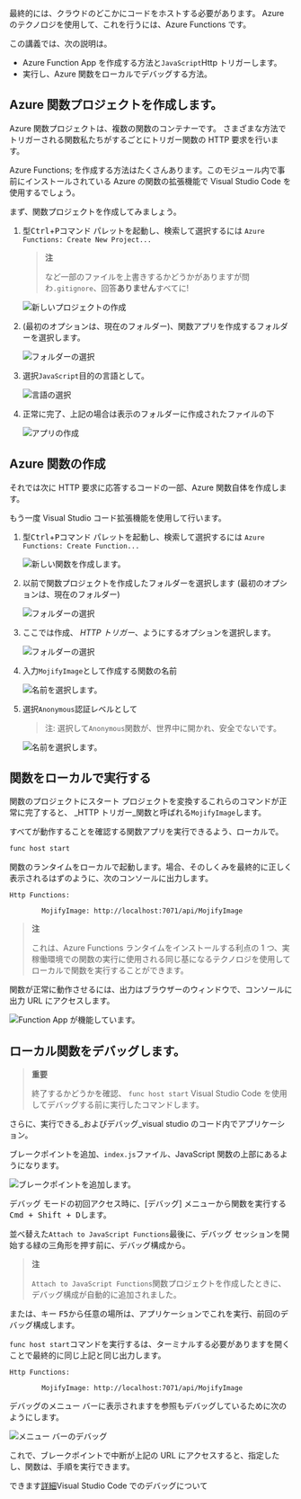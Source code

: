 最終的には、クラウドのどこかにコードをホストする必要があります。 Azure のテクノロジを使用して、これを行うには、Azure Functions です。

この講義では、次の説明は。

- Azure Function App を作成する方法と`JavaScript`Http トリガーします。
- 実行し、Azure 関数をローカルでデバッグする方法。

## <a name="create-an-azure-function-project"></a>Azure 関数プロジェクトを作成します。

Azure 関数プロジェクトは、複数の関数のコンテナーです。 さまざまな方法でトリガーされる関数私たちがするごとにトリガー関数の HTTP 要求を行います。

Azure Functions; を作成する方法はたくさんあります。このモジュール内で事前にインストールされている Azure の関数の拡張機能で Visual Studio Code を使用するでしょう。

まず、関数プロジェクトを作成してみましょう。

1. 型<kbd>Ctrl</kbd>+<kbd>P</kbd>コマンド パレットを起動し、検索して選択するには `Azure Functions: Create New Project...`

   > **注**
   >
   > など一部のファイルを上書きするかどうかがありますが問わ`.gitignore`、回答**ありません**すべてに!

   ![新しいプロジェクトの作成](/media-drafts/7.create-new-project.png)

2. (最初のオプションは、現在のフォルダー)、関数アプリを作成するフォルダーを選択します。

   ![フォルダーの選択](/media-drafts/7.select-folder.png)

3. 選択`JavaScript`目的の言語として。

   ![言語の選択](/media-drafts/7.select-language.png)

4. 正常に完了、上記の場合は表示のフォルダーに作成されたファイルの下

   ![アプリの作成](/media-drafts/7.app-created.png)

## <a name="create-an-azure-function"></a>Azure 関数の作成

それでは次に HTTP 要求に応答するコードの一部、Azure 関数自体を作成します。

もう一度 Visual Studio コード拡張機能を使用して行います。

1.  型<kbd>Ctrl</kbd>+<kbd>P</kbd>コマンド パレットを起動し、検索して選択するには `Azure Functions: Create Function...`

    ![新しい関数を作成します。](/media-drafts/7.create-function.png)

2.  以前で関数プロジェクトを作成したフォルダーを選択します (最初のオプションは、現在のフォルダー)

    ![フォルダーの選択](/media-drafts/7.select-current-project.png)

3.  ここでは作成、 _HTTP トリガー_、ようにするオプションを選択します。

    ![フォルダーの選択](/media-drafts/7.select-trigger.png)

4.  入力`MojifyImage`として作成する関数の名前

    ![名前を選択します。](/media-drafts/7.choose-function-name.png)

5.  選択`Anonymous`認証レベルとして

    > 注: 選択して`Anonymous`関数が、世界中に開かれ、安全でないです。

    ![名前を選択します。](/media-drafts/7.choose-auth-level.png)

## <a name="run-the-function-locally"></a>関数をローカルで実行する

関数のプロジェクトにスタート プロジェクトを変換するこれらのコマンドが正常に完了すると、 _HTTP トリガー_関数と呼ばれる`MojifyImage`します。

すべてが動作することを確認する関数アプリを実行できるよう、ローカルで。

```bash
func host start
```

関数のランタイムをローカルで起動します。場合、そのしくみを最終的に正しく表示されるはずのように、次のコンソールに出力します。

```output
Http Functions:

        MojifyImage: http://localhost:7071/api/MojifyImage
```

> **注**
>
> これは、Azure Functions ランタイムをインストールする利点の 1 つ、実稼働環境での関数の実行に使用される同じ基になるテクノロジを使用してローカルで関数を実行することができます。

関数が正常に動作させるには、出力はブラウザーのウィンドウで、コンソールに出力 URL にアクセスします。

![Function App が機能しています。](/media-drafts/7.default-function-app-working.png)

## <a name="debug-the-function-locally"></a>ローカル関数をデバッグします。

> **重要**
>
> 終了するかどうかを確認、 `func host start` Visual Studio Code を使用してデバッグする前に実行したコマンドします。

さらに、実行できる_およびデバッグ_visual studio のコード内でアプリケーション。

ブレークポイントを追加、`index.js`ファイル、JavaScript 関数の上部にあるようになります。

![ブレークポイントを追加します。](/media-drafts/7.add-breakpoint.png)

デバッグ モードの初回アクセス時に、[デバッグ] メニューから関数を実行する<kbd>Cmd<kbd> + <kbd>Shift<kbd> + <kbd>D<kbd>します。

並べ替えた`Attach to JavaScript Functions`最後に、デバッグ セッションを開始する緑の三角形を押す前に、デバッグ構成から。

> **注**
>
> `Attach to JavaScript Functions`関数プロジェクトを作成したときに、デバッグ構成が自動的に追加されました。

または、キー <kbd>F5<kbd>から任意の場所は、アプリケーションでこれを実行、前回のデバッグ構成します。

`func host start`コマンドを実行するは、ターミナルする必要がありますを開くことで最終的に同じ上記と同じ出力します。

```output
Http Functions:

        MojifyImage: http://localhost:7071/api/MojifyImage
```

デバッグのメニュー バーに表示されますを参照もデバッグしているために次のようにします。

![メニュー バーのデバッグ](/media-drafts/7.debug-menu-bar.png)

これで、ブレークポイントで中断が上記の URL にアクセスすると、指定したし、関数は、手順を実行できます。

<!-- TODO Find Link -->

できます[詳細](https://code.visualstudio.com/docs/editor/debugging)Visual Studio Code でのデバッグについて
